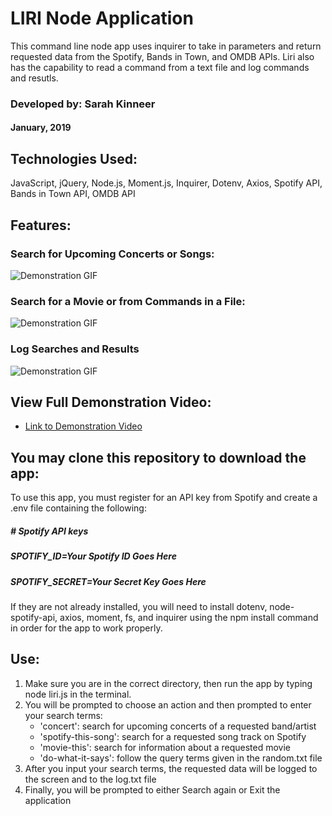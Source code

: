 # LIRI Node Application
This command line node app uses inquirer to take in parameters and return requested data from the Spotify, Bands in Town, and OMDB APIs.  Liri also has the capability to read a command from a text file and log commands and resutls.

### Developed by: Sarah Kinneer
#### January, 2019

## Technologies Used:
JavaScript, jQuery, Node.js, Moment.js, Inquirer, Dotenv, Axios, Spotify API, Bands in Town API, OMDB API

## Features:

### Search for Upcoming Concerts or Songs:
![Demonstration GIF](./liri-concert-song.gif)

### Search for a Movie or from Commands in a File:
![Demonstration GIF](./liri-movie-file.gif)

### Log Searches and Results
![Demonstration GIF](./liri-log-file.gif)

## View Full Demonstration Video:
- [Link to Demonstration Video](https://drive.google.com/file/d/1yyI6QguHF7zbFQ6hJFeYO6L13Y7FeBCl/view?usp=sharing)

## You may clone this repository to download the app:
To use this app, you must register for an API key from Spotify and create a .env file containing the following:

##### \# Spotify API keys

##### SPOTIFY_ID=Your Spotify ID Goes Here
##### SPOTIFY_SECRET=Your Secret Key Goes Here

If they are not already installed, you will need to install dotenv, node-spotify-api, axios, moment, fs, and inquirer using the npm install command in order for the app to work properly.

## Use:
1. Make sure you are in the correct directory, then run the app by typing node liri.js in the terminal.
2. You will be prompted to choose an action and then prompted to enter your search terms:
   - 'concert': search for upcoming concerts of a requested band/artist
   - 'spotify-this-song': search for a requested song track on Spotify
   - 'movie-this': search for information about a requested movie
   - 'do-what-it-says': follow the query terms given in the random.txt file
3. After you input your search terms, the requested data will be logged to the screen and to the log.txt file
4. Finally, you will be prompted to either Search again or Exit the application
